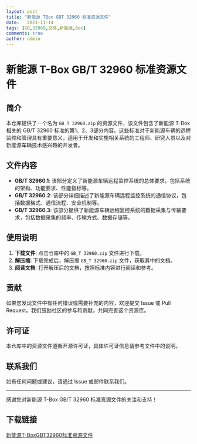 ```yaml
---
layout: post
title: "新能源 TBox GBT 32960 标准资源文件"
date:   2021-11-14
tags: [GB,32960,文件,新能源,Box]
comments: true
author: admin
---
```

# 新能源 T-Box GB/T 32960 标准资源文件

## 简介

本仓库提供了一个名为 `GB_T 32960.zip` 的资源文件，该文件包含了新能源 T-Box 相关的 GB/T 32960 标准的第1、2、3部分内容。这些标准对于新能源车辆的远程监控和管理具有重要意义，适用于开发和实施相关系统的工程师、研究人员以及对新能源车辆技术感兴趣的开发者。

## 文件内容

- **GB/T 32960.1**: 该部分定义了新能源车辆远程监控系统的总体要求，包括系统的架构、功能要求、性能指标等。
- **GB/T 32960.2**: 该部分详细描述了新能源车辆远程监控系统的通信协议，包括数据格式、通信流程、安全机制等。
- **GB/T 32960.3**: 该部分提供了新能源车辆远程监控系统的数据采集与传输要求，包括数据采集的频率、传输方式、数据存储等。

## 使用说明

1. **下载文件**: 点击仓库中的 `GB_T 32960.zip` 文件进行下载。
2. **解压缩**: 下载完成后，解压缩 `GB_T 32960.zip` 文件，获取其中的文档。
3. **阅读文档**: 打开解压后的文档，按照标准内容进行阅读和参考。

## 贡献

如果您发现文件中有任何错误或需要补充的内容，欢迎提交 Issue 或 Pull Request。我们鼓励社区的参与和贡献，共同完善这个资源库。

## 许可证

本仓库中的资源文件遵循开源许可证，具体许可证信息请参考文件中的说明。

## 联系我们

如有任何问题或建议，请通过 Issue 或邮件联系我们。

---

感谢您对新能源 T-Box GB/T 32960 标准资源文件的关注和支持！

## 下载链接

[新能源T-BoxGBT32960标准资源文件](https://pan.quark.cn/s/71fceaf923fa)
